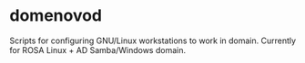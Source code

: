 # domenovod
Scripts for configuring GNU/Linux workstations to work in domain. Currently for ROSA Linux + AD Samba/Windows domain.
